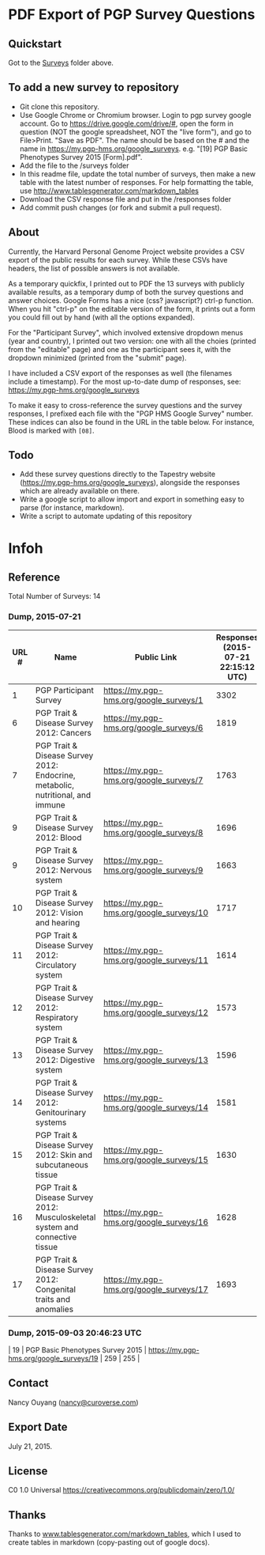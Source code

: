 # PDF Export of PGP Survey Questions

## Quickstart
Got to the <a href="./Surveys">Surveys</a> folder above.

## To add a new survey to repository

* Git clone this repository.
* Use Google Chrome or Chromium browser. Login to pgp survey google account. Go to https://drive.google.com/drive/#, open the form in question (NOT the google spreadsheet, NOT the "live form"), and go to File>Print. "Save as PDF". The name should be based on the # and the name in https://my.pgp-hms.org/google_surveys. e.g. "[19] PGP Basic Phenotypes Survey 2015 [Form].pdf".
* Add the file to the /surveys folder
* In this readme file, update the total number of surveys, then make a new table with the latest number of responses. For help formatting the table, use http://www.tablesgenerator.com/markdown_tables
* Download the CSV response file and put in the /responses folder
* Add commit push changes (or fork and submit a pull request).

## About

Currently, the Harvard Personal Genome Project website provides a CSV export of the public results for each survey. While these CSVs have headers, the list of possible answers is not available.

As a temporary quickfix, I printed out to PDF the 13 surveys with publicly available results, as a temporary dump of both the survey questions and answer choices. Google Forms has a nice (css? javascript?) ctrl-p function. When you hit "ctrl-p" on the editable version of the form, it prints out a form you could fill out by hand (with all the options expanded).

For the "Participant Survey", which involved extensive dropdown menus (year and country), I printed out two version: one with all the choies (printed from the "editable" page) and one as the participant sees it, with the dropdown minimized (printed from the "submit" page).

I have included a CSV export of the responses as well (the filenames include a timestamp). For the most up-to-date dump of responses, see: https://my.pgp-hms.org/google_surveys

To make it easy to cross-reference the survey questions and the survey responses, I prefixed each file with the "PGP HMS Google Survey" number. These indices can also be found in the URL in the table below. For instance, Blood is marked with `[08]`.

## Todo

* Add these survey questions directly to the Tapestry website (https://my.pgp-hms.org/google_surveys), alongside the responses which are already available on there.
* Write a google script to allow import and export in something easy to parse (for instance, markdown).
* Write a script to automate updating of this repository

# Infoh

## Reference 

Total Number of Surveys: 14

### Dump, 2015-07-21

| URL # | Name                                                                           | Public Link                              | Responses (2015-07-21 22:15:12 UTC) | Participants (2015-07-21 22:15:12 UTC) |
|-------|--------------------------------------------------------------------------------|------------------------------------------|-------------------------------------|----------------------------------------|
| 1     | PGP Participant Survey                                                         | https://my.pgp-hms.org/google_surveys/1  | 3302                                | 2689                                   |
| 6     | PGP Trait & Disease Survey 2012: Cancers                                       | https://my.pgp-hms.org/google_surveys/6  | 1819                                | 1667                                   |
| 7     | PGP Trait & Disease Survey 2012: Endocrine, metabolic, nutritional, and immune | https://my.pgp-hms.org/google_surveys/7  | 1763                                | 1616                                   |
| 9     | PGP Trait & Disease Survey 2012: Blood                                         | https://my.pgp-hms.org/google_surveys/8  | 1696                                | 1581                                   |
| 9     | PGP Trait & Disease Survey 2012: Nervous system                                | https://my.pgp-hms.org/google_surveys/9  | 1663                                | 1553                                   |
| 10    | PGP Trait & Disease Survey 2012: Vision and hearing                            | https://my.pgp-hms.org/google_surveys/10 | 1717                                | 1625                                   |
| 11    | PGP Trait & Disease Survey 2012: Circulatory system                            | https://my.pgp-hms.org/google_surveys/11 | 1614                                | 1517                                   |
| 12    | PGP Trait & Disease Survey 2012: Respiratory system                            | https://my.pgp-hms.org/google_surveys/12 | 1573                                | 1502                                   |
| 13    | PGP Trait & Disease Survey 2012: Digestive system                              | https://my.pgp-hms.org/google_surveys/13 | 1596                                | 1514                                   |
| 14    | PGP Trait & Disease Survey 2012: Genitourinary systems                         | https://my.pgp-hms.org/google_surveys/14 | 1581                                | 1497                                   |
| 15    | PGP Trait & Disease Survey 2012: Skin and subcutaneous tissue                  | https://my.pgp-hms.org/google_surveys/15 | 1630                                | 1540                                   |
| 16    | PGP Trait & Disease Survey 2012: Musculoskeletal system and connective tissue  | https://my.pgp-hms.org/google_surveys/16 | 1628                                | 1513                                   |
| 17    | PGP Trait & Disease Survey 2012: Congenital traits and anomalies               | https://my.pgp-hms.org/google_surveys/17 | 1693                                | 1568                                   |

### Dump, 2015-09-03 20:46:23 UTC 

| 19    | PGP Basic Phenotypes Survey 2015                                               | https://my.pgp-hms.org/google_surveys/19 | 259                                | 255                                     |


## Contact

Nancy Ouyang (nancy@curoverse.com)

## Export Date 

July 21, 2015.

## License

C0 1.0 Universal
https://creativecommons.org/publicdomain/zero/1.0/

## Thanks

Thanks to www.tablesgenerator.com/markdown_tables, which I used to create tables in markdown (copy-pasting out of google docs).
